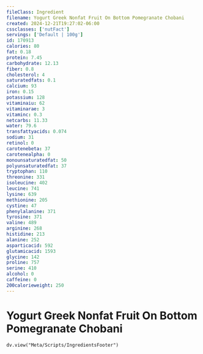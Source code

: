 ```yaml
---
fileClass: Ingredient
filename: Yogurt Greek Nonfat Fruit On Bottom Pomegranate Chobani
created: 2024-12-21T19:27:02-06:00
cssclasses: ['nutFact']
servings: ['Default | 100g']
id: 170913
calories: 80
fat: 0.18
protein: 7.45
carbohydrate: 12.13
fiber: 0.8
cholesterol: 4
saturatedfats: 0.1
calcium: 93
iron: 0.15
potassium: 128
vitaminaiu: 62
vitaminarae: 3
vitaminc: 0.3
netcarbs: 11.33
water: 79.6
transfattyacids: 0.074
sodium: 31
retinol: 0
carotenebeta: 37
carotenealpha: 0
monounsaturatedfat: 50
polyunsaturatedfat: 37
tryptophan: 110
threonine: 331
isoleucine: 402
leucine: 741
lysine: 639
methionine: 205
cystine: 47
phenylalanine: 371
tyrosine: 371
valine: 489
arginine: 268
histidine: 213
alanine: 252
asparticacid: 592
glutamicacid: 1593
glycine: 142
proline: 757
serine: 410
alcohol: 0
caffeine: 0
200calorieweight: 250
---
```


# Yogurt Greek Nonfat Fruit On Bottom Pomegranate Chobani

```dataviewjs
dv.view("Meta/Scripts/IngredientsFooter")
```